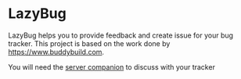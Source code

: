 # LazyBug

LazyBug helps you to provide feedback and create issue for your bug tracker.
This project is based on the work done by https://www.buddybuild.com.

You will need the [server companion](https://github.com/yageek/lazybug-server) to discuss with your tracker